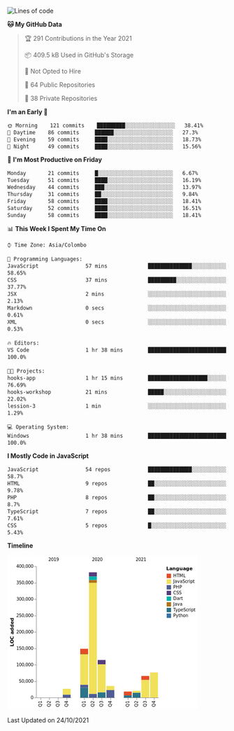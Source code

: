 
<!--START_SECTION:waka-->
![Lines of code](https://img.shields.io/badge/From%20Hello%20World%20I%27ve%20Written-895244%20lines%20of%20code-blue)

**🐱 My GitHub Data** 

> 🏆 291 Contributions in the Year 2021
 > 
> 📦 409.5 kB Used in GitHub's Storage 
 > 
> 🚫 Not Opted to Hire
 > 
> 📜 64 Public Repositories 
 > 
> 🔑 38 Private Repositories  
 > 
**I'm an Early 🐤** 

```text
🌞 Morning    121 commits    █████████░░░░░░░░░░░░░░░░   38.41% 
🌆 Daytime    86 commits     ██████░░░░░░░░░░░░░░░░░░░   27.3% 
🌃 Evening    59 commits     ████░░░░░░░░░░░░░░░░░░░░░   18.73% 
🌙 Night      49 commits     ████░░░░░░░░░░░░░░░░░░░░░   15.56%

```
📅 **I'm Most Productive on Friday** 

```text
Monday       21 commits     █░░░░░░░░░░░░░░░░░░░░░░░░   6.67% 
Tuesday      51 commits     ████░░░░░░░░░░░░░░░░░░░░░   16.19% 
Wednesday    44 commits     ███░░░░░░░░░░░░░░░░░░░░░░   13.97% 
Thursday     31 commits     ██░░░░░░░░░░░░░░░░░░░░░░░   9.84% 
Friday       58 commits     ████░░░░░░░░░░░░░░░░░░░░░   18.41% 
Saturday     52 commits     ████░░░░░░░░░░░░░░░░░░░░░   16.51% 
Sunday       58 commits     ████░░░░░░░░░░░░░░░░░░░░░   18.41%

```


📊 **This Week I Spent My Time On** 

```text
⌚︎ Time Zone: Asia/Colombo

💬 Programming Languages: 
JavaScript               57 mins             ██████████████░░░░░░░░░░░   58.65% 
CSS                      37 mins             █████████░░░░░░░░░░░░░░░░   37.77% 
JSX                      2 mins              ░░░░░░░░░░░░░░░░░░░░░░░░░   2.13% 
Markdown                 0 secs              ░░░░░░░░░░░░░░░░░░░░░░░░░   0.61% 
XML                      0 secs              ░░░░░░░░░░░░░░░░░░░░░░░░░   0.53%

🔥 Editors: 
VS Code                  1 hr 38 mins        █████████████████████████   100.0%

🐱‍💻 Projects: 
hooks-app                1 hr 15 mins        ███████████████████░░░░░░   76.69% 
hooks-workshop           21 mins             █████░░░░░░░░░░░░░░░░░░░░   22.02% 
lession-3                1 min               ░░░░░░░░░░░░░░░░░░░░░░░░░   1.29%

💻 Operating System: 
Windows                  1 hr 38 mins        █████████████████████████   100.0%

```

**I Mostly Code in JavaScript** 

```text
JavaScript               54 repos            ██████████████░░░░░░░░░░░   58.7% 
HTML                     9 repos             ██░░░░░░░░░░░░░░░░░░░░░░░   9.78% 
PHP                      8 repos             ██░░░░░░░░░░░░░░░░░░░░░░░   8.7% 
TypeScript               7 repos             ██░░░░░░░░░░░░░░░░░░░░░░░   7.61% 
CSS                      5 repos             █░░░░░░░░░░░░░░░░░░░░░░░░   5.43%

```


**Timeline**

![Chart not found](https://raw.githubusercontent.com/ccweerasinghe1994/ccweerasinghe1994/master/charts/bar_graph.png) 


 Last Updated on 24/10/2021
<!--END_SECTION:waka-->
